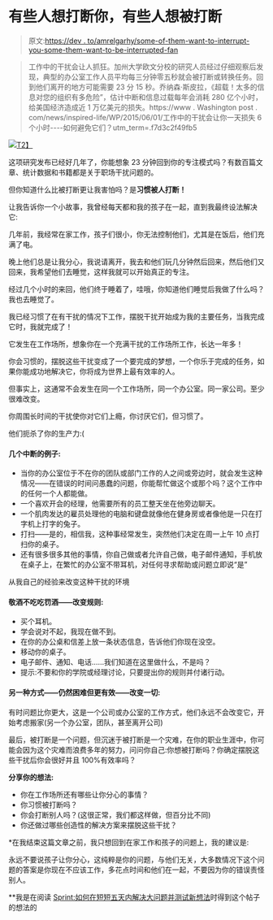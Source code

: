 # 有些人想打断你，有些人想被打断

> 原文:[https://dev . to/amrelgarhy/some-of-them-want-to-interrupt-you-some-them-want-to-be-interrupted-fan](https://dev.to/amrelgarhy/some-of-them-want-to-interrupt-you-some-of-them-want-to-be-interrupted-fan)

> 工作中的干扰会让人抓狂。加州大学欧文分校的研究人员经过仔细观察后发现，典型的办公室工作人员平均每三分钟零五秒就会被打断或转换任务。回到他们离开的地方可能需要 23 分 15 秒。乔纳森·斯皮拉，《超载！太多的信息对您的组织有多危险”，估计中断和信息过载每年会消耗 280 亿个小时，给美国经济造成近 1 万亿美元的损失。https://www . Washington post . com/news/inspired-life/WP/2015/06/01/工作中的干扰会让你一天损失 6 个小时----如何避免它们？utm_term=.f7d3c2f49fb5

[![](../Images/c2038d73869fffc2cb7d980d0dac290a.png)T2】](http://www.youtube.com/watch?v=qeMFqkcPYcg)

这项研究发布已经好几年了，你能想象 23 分钟回到你的专注模式吗？有数百篇文章、统计数据和书籍都是关于职场干扰问题的。

但你知道什么比被打断更让我害怕吗？是**习惯被人打断！**

让我告诉你一个小故事，我曾经每天都和我的孩子在一起，直到我最终设法解决它:

几年前，我经常在家工作，孩子们很小，你无法控制他们，尤其是在饭后，他们充满了电。

晚上他们总是让我分心，我说请离开，我去和他们玩几分钟然后回来，然后他们又回来，我希望他们去睡觉，这样我就可以开始真正的专注。

经过几个小时的来回，他们终于睡着了，哇哦，你知道他们睡觉后我做了什么吗？我也去睡觉了。

我已经习惯了在有干扰的情况下工作，摆脱干扰开始成为我的主要任务，当我完成它时，我就完成了！

它发生在工作场所，想象你在一个充满干扰的工作场所工作，长达一年多！

你会习惯的，摆脱这些干扰变成了一个要完成的梦想，一个你乐于完成的任务，如果你能成功地解决它，你将成为世界上最有效率的人。

但事实上，这通常不会发生在同一个工作场所，同一个办公室。同一家公司。至少很难改变。

你周围长时间的干扰使你对它们上瘾，你讨厌它们，但习惯了。

他们扼杀了你的生产力:(

#### [](#few-examples-of-interruptions)几个中断的例子:

*   当你的办公室位于不在你的团队或部门工作的人之间或旁边时，就会发生这种情况——在错误的时间问愚蠢的问题，你能帮忙做这个或那个吗？这个工作中的任何一个人都能做。
*   一个喜欢开会的经理，他需要所有的员工整天坐在他旁边聊天。
*   一个肌肉发达的雇员处理他的电脑和键盘就像他在健身房或者像他是一只在打字机上打字的兔子。
*   打扫——是的，相信我，这种事经常发生，突然他们决定在周一上午 10 点打扫你的桌子。
*   还有很多很多其他的事情，你自己做或者允许自己做，电子邮件通知，手机放在桌子上，在繁忙的办公室不带耳机，对任何寻求帮助或问题立即说“是”

从我自己的经验来改变这种干扰的环境

#### [](#the-hard-way%E2%80%8A%E2%80%8Achange-the-rules)敬酒不吃吃罚酒——改变规则:

*   买个耳机。
*   学会说对不起，我现在做不到。
*   在你的办公桌和信差上放一条状态信息，告诉他们你现在没空。
*   移动你的桌子。
*   电子邮件、通知、电话……我们知道在这里做什么，不是吗？
*   提示:不要和你的学院或经理讨论，只要提出你的规则并付诸行动。

#### [](#the-other-way%E2%80%8A%E2%80%8Astill-hard-but-more-effective%E2%80%8A%E2%80%8Achange-everything)另一种方式——仍然困难但更有效——改变一切:

有时问题比你更大，这是一个公司或办公室的工作方式，他们永远不会改变它，开始考虑搬家(另一个办公室，团队，甚至离开公司)

最后，被打断是一个问题，但沉迷于被打断是一个灾难，在你的职业生涯中，你可能会因为这个灾难而浪费多年的努力，问问你自己:你想被打断吗？你确定摆脱这些干扰后你会很好并且 100%有效率吗？

**分享你的想法:**

*   你在工作场所还有哪些让你分心的事情？
*   你习惯被打断吗？
*   你会打断别人吗？(这很正常，我们都这样做，但百分比不同)
*   你还做过哪些创造性的解决方案来摆脱这些干扰？

*在我结束这篇文章之前，我只想回到在家工作和孩子的问题上，我的建议是:

永远不要说孩子让你分心，这纯粹是你的问题，与他们无关，大多数情况下这个问题的答案是你现在不应该工作，多花点时间和他们在一起，不要因为你的错误责怪别人。

**我是在阅读 [Sprint:如何在短短五天内解决大问题并测试新想法](https://www.amazon.co.uk/Sprint-Solve-Problems-Test-Ideas/dp/150112174X)时得到这个帖子的想法的